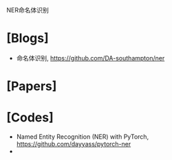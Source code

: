 NER命名体识别

# [Blogs]
+ 命名体识别, https://github.com/DA-southampton/ner

# [Papers]

# [Codes]
+ Named Entity Recognition (NER) with PyTorch, https://github.com/dayyass/pytorch-ner
+ 
